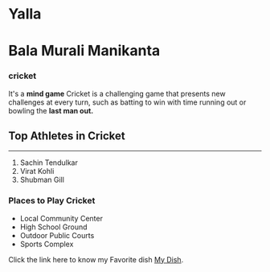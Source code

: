 # Yalla
# Bala Murali Manikanta
### cricket

It's a **mind game** Cricket is a challenging game that presents new challenges at every turn, such as batting to win with time running out or bowling the **last man out.**

## Top Athletes in Cricket

---

1. Sachin Tendulkar
2. Virat Kohli
3. Shubman Gill

### Places to Play Cricket

- Local Community Center
- High School Ground
- Outdoor Public Courts
- Sports Complex

Click the link here to know my Favorite dish [My Dish](https://www.indianhealthyrecipes.com/chicken-biryani-recipe/).